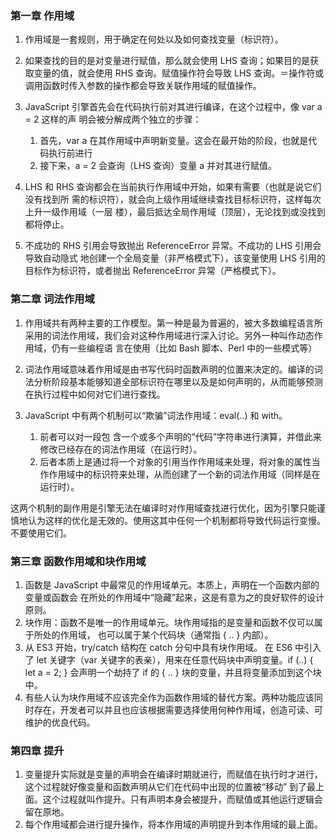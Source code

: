 ### 第一章 作用域
1. 作用域是一套规则，用于确定在何处以及如何查找变量（标识符）。

2. 如果查找的目的是对变量进行赋值，那么就会使用 LHS 查询；如果目的是获取变量的值，就会使用 RHS 查询。赋值操作符会导致 LHS 查询。＝操作符或调用函数时传入参数的操作都会导致关联作用域的赋值操作。

3. JavaScript 引擎首先会在代码执行前对其进行编译，在这个过程中，像 var a = 2 这样的声 明会被分解成两个独立的步骤：
	1. 首先，var a 在其作用域中声明新变量。这会在最开始的阶段，也就是代码执行前进行
	2. 接下来，a = 2 会查询（LHS 查询）变量 a 并对其进行赋值。

4. LHS 和 RHS 查询都会在当前执行作用域中开始，如果有需要（也就是说它们没有找到所 需的标识符），就会向上级作用域继续查找目标标识符，这样每次上升一级作用域（一层 楼），最后抵达全局作用域（顶层），无论找到或没找到都将停止。

5. 不成功的 RHS 引用会导致抛出 ReferenceError 异常。不成功的 LHS 引用会导致自动隐式 地创建一个全局变量（非严格模式下），该变量使用 LHS 引用的目标作为标识符，或者抛出 ReferenceError 异常（严格模式下）。

### 第二章 词法作用域
1. 作用域共有两种主要的工作模型。第一种是最为普遍的，被大多数编程语言所采用的词法作用域，我们会对这种作用域进行深入讨论。另外一种叫作动态作用域，仍有一些编程语 言在使用（比如 Bash 脚本、Perl 中的一些模式等）

2. 词法作用域意味着作用域是由书写代码时函数声明的位置来决定的。编译的词法分析阶段基本能够知道全部标识符在哪里以及是如何声明的，从而能够预测在执行过程中如何对它们进行查找。

3. JavaScript 中有两个机制可以“欺骗”词法作用域：eval(..) 和 with。
	1. 前者可以对一段包 含一个或多个声明的“代码”字符串进行演算，并借此来修改已经存在的词法作用域（在运行时）。
	2. 后者本质上是通过将一个对象的引用当作作用域来处理，将对象的属性当作作用域中的标识符来处理，从而创建了一个新的词法作用域（同样是在运行时）。

这两个机制的副作用是引擎无法在编译时对作用域查找进行优化，因为引擎只能谨慎地认为这样的优化是无效的。使用这其中任何一个机制都将导致代码运行变慢。不要使用它们。

### 第三章 函数作用域和块作用域
1. 函数是 JavaScript 中最常见的作用域单元。本质上，声明在一个函数内部的变量或函数会 在所处的作用域中“隐藏”起来，这是有意为之的良好软件的设计原则。 
2. 块作用：函数不是唯一的作用域单元。块作用域指的是变量和函数不仅可以属于所处的作用域， 也可以属于某个代码块（通常指 { .. } 内部）。 
3. 从 ES3 开始，try/catch 结构在 catch 分句中具有块作用域。 在 ES6 中引入了 let 关键字（var 关键字的表亲），用来在任意代码块中声明变量。if (..) { let a = 2; } 会声明一个劫持了 if 的 { .. } 块的变量，并且将变量添加到这个块中。
4. 有些人认为块作用域不应该完全作为函数作用域的替代方案。两种功能应该同时存在，开发者可以并且也应该根据需要选择使用何种作用域，创造可读、可维护的优良代码。

### 第四章 提升
1. 变量提升实际就是变量的声明会在编译时期就进行，而赋值在执行时才进行，这个过程就好像变量和函数声明从它们在代码中出现的位置被“移动” 到了最上面。这个过程就叫作提升。只有声明本身会被提升，而赋值或其他运行逻辑会留在原地。
2. 每个作用域都会进行提升操作，将本作用域的声明提升到本作用域的最上面。
